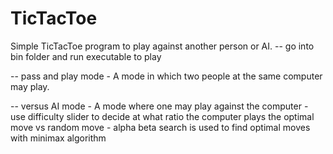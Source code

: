 # TicTacToe
Simple TicTacToe program to play against another person or AI.
-- go into bin folder and run executable to play

-- pass and play mode
    - A mode in which two people at the same computer may play.
    
-- versus AI mode
    - A mode where one may play against the computer
    - use difficulty slider to decide at what ratio the computer plays the optimal move vs random move
    - alpha beta search is used to find optimal moves with minimax algorithm
